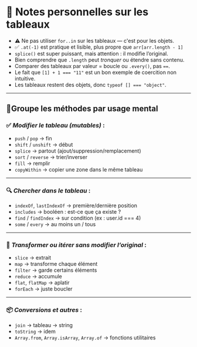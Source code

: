 # 🧠 Notes personnelles sur les tableaux

- ⚠️ Ne pas utiliser `for..in` sur les tableaux — c'est pour les objets.
- ✅ `.at(-1)` est pratique et lisible, plus propre que `arr[arr.length - 1]`
- `splice()` est super puissant, mais attention : il modifie l’original.
- Bien comprendre que `.length` peut _tronquer_ ou étendre sans contenu.
- Comparer des tableaux par valeur = boucle ou `.every()`, pas `==`.
- Le fait que `[1] + 1 === "11"` est un bon exemple de coercition non intuitive.
- Les tableaux restent des objets, donc `typeof [] === "object"`.

---

## 🔸**Groupe les méthodes par usage mental**

### ✅ _Modifier le tableau (mutables)_ :

- `push` / `pop` → fin
- `shift` / `unshift` → début
- `splice` → partout (ajout/suppression/remplacement)
- `sort` / `reverse` → trier/inverser
- `fill` → remplir
- `copyWithin` → copier une zone dans le même tableau

---

### 🔍 _Chercher dans le tableau_ :

- `indexOf`, `lastIndexOf` → première/dernière position
- `includes` → booléen : est-ce que ça existe ?
- `find` / `findIndex` → sur condition (ex : user.id === 4)
- `some` / `every` → au moins un / tous

---

### 🧼 _Transformer ou itérer sans modifier l’original_ :

- `slice` → extrait
- `map` → transforme chaque élément
- `filter` → garde certains éléments
- `reduce` → accumule
- `flat`, `flatMap` → aplatir
- `forEach` → juste boucler

---

### 📦 _Conversions et autres_ :

- `join` → tableau → string
- `toString` → idem
- `Array.from`, `Array.isArray`, `Array.of` → fonctions utilitaires
